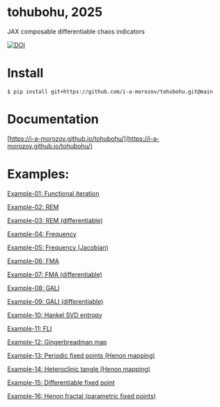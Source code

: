 # tohubohu, 2025

JAX composable differentiable chaos indicators 

[![DOI](https://zenodo.org/badge/951085879.svg)](https://doi.org/10.5281/zenodo.15265931)

# Install

```
$ pip install git+https://github.com/i-a-morozov/tohubohu.git@main
```

# Documentation

[https://i-a-morozov.github.io/tohubohu/](https://i-a-morozov.github.io/tohubohu/)

# Examples:

[Example-01: Functional iteration](./docs/source/examples/example-00.ipynb)

[Example-02: REM](./docs/source/examples/example-01.ipynb)

[Example-03: REM (differentiable)](./docs/source/examples/example-02.ipynb)

[Example-04: Frequency](./docs/source/examples/example-03.ipynb)

[Example-05: Frequency (Jacobian)](./docs/source/examples/example-04.ipynb)

[Example-06: FMA](./docs/source/examples/example-05.ipynb)

[Example-07: FMA (differentiable)](./docs/source/examples/example-06.ipynb)

[Example-08: GALI](./docs/source/examples/example-07.ipynb)

[Example-09: GALI (differentiable)](./docs/source/examples/example-08.ipynb)

[Example-10: Hankel SVD entropy](./docs/source/examples/example-09.ipynb)

[Example-11: FLI](./docs/source/examples/example-10.ipynb)

[Example-12: Gingerbreadman map](./docs/source/examples/example-11.ipynb)

[Example-13: Periodic fixed points (Henon mapping)](./docs/source/examples/example-12.ipynb)

[Example-14: Heteroclinic tangle (Henon mapping)](./docs/source/examples/example-13.ipynb)

[Example-15:  Differentiable fixed point](./docs/source/examples/example-14.ipynb)

[Example-16: Henon fractal (parametric fixed points)](./docs/source/examples/example-15.ipynb)
